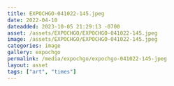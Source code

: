```yaml
---
title: EXPOCHGO-041022-145.jpeg
date: 2022-04-10
dateadded: 2023-10-05 21:29:13 -0700
asset: /assets/EXPOCHGO/EXPOCHGO-041022-145.jpeg
image: /assets/EXPOCHGO/EXPOCHGO-041022-145.jpeg
categories: image
gallery: expochgo
permalink: /media/expochgo/expochgo-041022-145-jpeg
layout: asset
tags: ["art", "times"]
--- 
```

